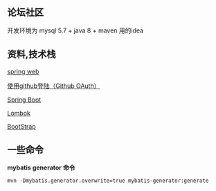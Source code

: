 ## 论坛社区

开发环境为  mysql 5.7 + java 8 + maven
用的idea

## 资料,技术栈

[spring web](https://spring.io/guides/gs/serving-web-content/)

[使用github登陆（Github OAuth）](https://developer.github.com/apps/building-oauth-apps/creating-an-oauth-app/)

[Spring Boot]( https://spring.io/projects/spring-boot)

[Lombok]( https://www.projectlombok.org)

[BootStrap]( https://v3.bootcss.com/getting-started/ )


## 一些命令

**mybatis generator 命令**
```
mvn -Dmybatis.generator.overwrite=true mybatis-generator:generate
```

